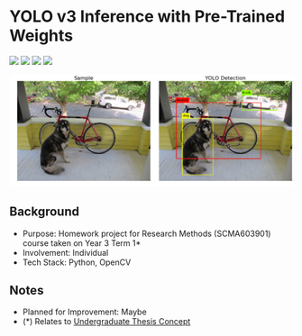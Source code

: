 # YOLO v3 Inference with Pre-Trained Weights
<img src="https://img.shields.io/badge/Language-English-D5AE22"> <img src="https://img.shields.io/badge/Last Update-28/08/2019-0A7BBC"> <img src="https://img.shields.io/badge/Status-Not Working-D7624B"> <img src="https://img.shields.io/badge/Last Test-22/06/2023-2CB037">

![Prediction](predictions.png)

## Background
- Purpose: Homework project for Research Methods (SCMA603901) course taken on Year 3 Term 1*
- Involvement: Individual
- Tech Stack: Python, OpenCV

## Notes
- Planned for Improvement: Maybe
- (*) Relates to [Undergraduate Thesis Concept](../../../Basic%20Python/Undergraduate%20Thesis%20Concept)